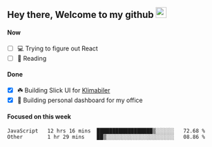 ## Hey there, Welcome to my github <img src="https://media.giphy.com/media/hvRJCLFzcasrR4ia7z/giphy.gif" width="25px">

#### Now
- [ ] 💻 Trying to figure out React
- [ ] 📕 Reading

#### Done
- [x] ☘️ Building Slick UI for [Klimabiler](https://klimabiler.dk)
- [x] 🚀 Building personal dashboard for my office
 
 #### Focused on this week
<!--START_SECTION:waka-->

```text
JavaScript   12 hrs 16 mins  ██████████████████▒░░░░░░   72.68 %
Other        1 hr 29 mins    ██▒░░░░░░░░░░░░░░░░░░░░░░   08.86 %
```

<!--END_SECTION:waka-->

